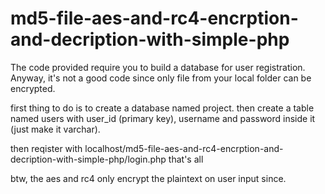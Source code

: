 # md5-file-aes-and-rc4-encrption-and-decription-with-simple-php
The code provided require you to build a database for user registration.
Anyway, it's not a good code since only file from your local folder can be encrypted.

first thing to do is to create a database named project.
then create a table named users with user_id (primary key), username and password inside it (just make it varchar).

then reqister with localhost/md5-file-aes-and-rc4-encrption-and-decription-with-simple-php/login.php
that's all

btw, the aes and rc4 only encrypt the plaintext on user input since.

